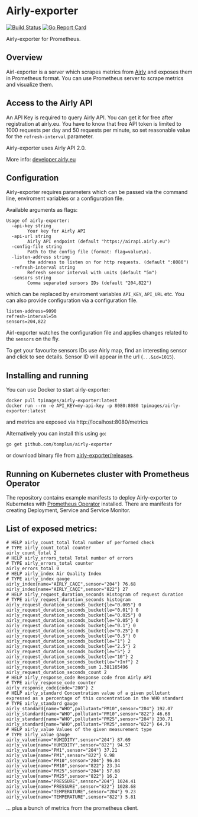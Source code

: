# Airly-exporter

[![Build Status](https://travis-ci.org/tomplus/airly-exporter.svg?branch=master)](https://travis-ci.org/tomplus/airly-exporter)
[![Go Report Card](https://goreportcard.com/badge/github.com/tomplus/airly-exporter)](https://goreportcard.com/report/github.com/tomplus/airly-exporter)

Airly-exporter for Prometheus.

## Overview

Airl-exporter is a server which scrapes metrics from [Airly](https://airly.eu/) and exposes them in Prometheus format. You can use
Prometheus server to scrape metrics and visualize them.

## Access to the Airly API

An API Key is required to query Airly API. You can get it for free after registration at airly.eu.
You have to know that free API token is limited to 1000 requests per day and 50 requests per minute, so
set reasonable value for the `refresh-interval` parameter.

Airly-exporter uses Airly API 2.0.

More info: [developer.airly.eu](https://developer.airly.eu/docs)

## Configuration

Airly-exporter requires parameters which can be passed via the command line, enviroment variables or a configuration file.

Available arguments as flags:

```
Usage of airly-exporter:
  -api-key string
    	Your key for Airly API
  -api-url string
    	Airly API endpoint (default "https://airapi.airly.eu")
  -config-file string
    	Path to the config file (format: flag=value\n).
  -listen-address string
    	the address to listen on for http requests. (default ":8080")
  -refresh-interval string
    	Refresh sensor interval with units (default "5m")
  -sensors string
    	Comma separated sensors IDs (default "204,822")
```

which can be replaced by enviroment variables `API_KEY`, `API_URL` etc. You can also provide configuration
via a configuration file.

```
listen-address=9090
refresh-interval=5m
sensors=204,822
```

Airl-exporter watches the configuration file and applies changes related to the `sensors` on the fly.

To get your favourite sensors IDs use Airly map, find an interesting sensor and click to see details. Sensor ID
will appear in the url (`...&id=1015`).

## Installing and running

You can use Docker to start airly-exporter:

```
docker pull tpimages/airly-exporter:latest
docker run --rm -e API_KEY=my-api-key -p 8080:8080 tpimages/airly-exporter:latest
```

and metrics are exposed via http://localhost:8080/metrics

Alternatively you can install this using `go`:

```go get github.com/tomplus/airly-exporter```

or download binary file from [airly-exporter/releases](https://github.com/tomplus/airly-exporter/releases).

## Running on Kubernetes cluster with Prometheus Operator

The repository contains example manifests to deploy Airly-exporter to Kubernetes with
[Prometheus Operator](https://github.com/coreos/prometheus-operator) installed. There are manifests
for creating Deployment, Service and Service Monitor.

## List of exposed metrics:

```
# HELP airly_count_total Total number of performed check
# TYPE airly_count_total counter
airly_count_total 2
# HELP airly_errors_total Total number of errors
# TYPE airly_errors_total counter
airly_errors_total 0
# HELP airly_index Air Quality Index
# TYPE airly_index gauge
airly_index{name="AIRLY_CAQI",sensor="204"} 76.68
airly_index{name="AIRLY_CAQI",sensor="822"} 27
# HELP airly_request_duration_seconds Histogram of request duration
# TYPE airly_request_duration_seconds histogram
airly_request_duration_seconds_bucket{le="0.005"} 0
airly_request_duration_seconds_bucket{le="0.01"} 0
airly_request_duration_seconds_bucket{le="0.025"} 0
airly_request_duration_seconds_bucket{le="0.05"} 0
airly_request_duration_seconds_bucket{le="0.1"} 0
airly_request_duration_seconds_bucket{le="0.25"} 0
airly_request_duration_seconds_bucket{le="0.5"} 0
airly_request_duration_seconds_bucket{le="1"} 2
airly_request_duration_seconds_bucket{le="2.5"} 2
airly_request_duration_seconds_bucket{le="5"} 2
airly_request_duration_seconds_bucket{le="10"} 2
airly_request_duration_seconds_bucket{le="+Inf"} 2
airly_request_duration_seconds_sum 1.381165496
airly_request_duration_seconds_count 2
# HELP airly_response_code Response code from Airly API
# TYPE airly_response_code counter
airly_response_code{code="200"} 2
# HELP airly_standard Concentration value of a given pollutant expressed as a percentage of this concentration in the WHO standard
# TYPE airly_standard gauge
airly_standard{name="WHO",pollutant="PM10",sensor="204"} 192.07
airly_standard{name="WHO",pollutant="PM10",sensor="822"} 46.68
airly_standard{name="WHO",pollutant="PM25",sensor="204"} 230.71
airly_standard{name="WHO",pollutant="PM25",sensor="822"} 64.79
# HELP airly_value Values of the given measurement type
# TYPE airly_value gauge
airly_value{name="HUMIDITY",sensor="204"} 87.69
airly_value{name="HUMIDITY",sensor="822"} 94.57
airly_value{name="PM1",sensor="204"} 37.21
airly_value{name="PM1",sensor="822"} 9.98
airly_value{name="PM10",sensor="204"} 96.04
airly_value{name="PM10",sensor="822"} 23.34
airly_value{name="PM25",sensor="204"} 57.68
airly_value{name="PM25",sensor="822"} 16.2
airly_value{name="PRESSURE",sensor="204"} 1024.41
airly_value{name="PRESSURE",sensor="822"} 1028.68
airly_value{name="TEMPERATURE",sensor="204"} 9.23
airly_value{name="TEMPERATURE",sensor="822"} 5.81
```

... plus a bunch of metrics from the prometheus client.

